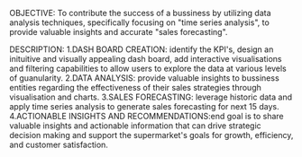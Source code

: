 OBJECTIVE:
          To contribute the success of a bussiness by utilizing data analysis techniques, specifically focusing on "time series analysis", to provide valuable insights and 
          accurate "sales forecasting".

DESCRIPTION:
          1.DASH BOARD CREATION: identify the KPI's, design an inituitive and visually appealing dash board, add interactive visualisations and filtering capabilities to allow            users to explore the data at various levels of guanularity.
          2.DATA ANALYSIS: provide valuable insights to bussiness entities regarding the effectiveness of their sales strategies through visualisation and charts.
          3.SALES FORECASTING: leverage historic data and apply time series analysis to generate sales forecasting for next 15 days.
          4.ACTIONABLE INSIGHTS  AND RECOMMENDATIONS:end goal is to share valuable insights and actionable information that can drive strategic decision making and support the 
           supermarket's goals for growth, efficiency, and customer satisfaction.
